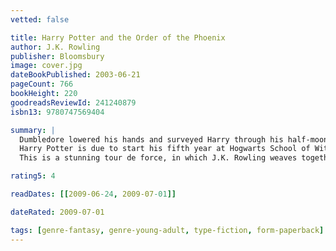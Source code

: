 ```yaml
---
vetted: false

title: Harry Potter and the Order of the Phoenix
author: J.K. Rowling
publisher: Bloomsbury
image: cover.jpg
dateBookPublished: 2003-06-21
pageCount: 766
bookHeight: 220
goodreadsReviewId: 241240879
isbn13: 9780747569404

summary: |
  Dumbledore lowered his hands and surveyed Harry through his half-moon glasses. 'It is time,' he said, 'for me to tell you what I should have told you five years ago, Harry. Please sit down. I am going to tell you everything.
  Harry Potter is due to start his fifth year at Hogwarts School of Witchcraft and Wizardry. Unusually for a schoolboy, however, Harry is not enjoying his summer holidays. He is feeling neglected by his friends, and, as ever, the Dursleys are making his life a misery. But Harry has had enough. He is beginning to think he must do something, anything, to change his situation. Then the summer holidays come to an unexpectedly dramatic end, and Harry is thrown back into life at Hogwarts School. What Harry is about to discover at Hogwarts will turn his world upside down…
  This is a stunning tour de force, in which J.K. Rowling weaves together with consummate skill the magical ingredients of humour, suspence and drama which have become her trademark.

rating5: 4

readDates: [[2009-06-24, 2009-07-01]]

dateRated: 2009-07-01

tags: [genre-fantasy, genre-young-adult, type-fiction, form-paperback]
---
```

